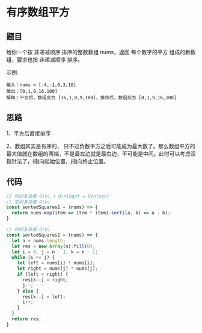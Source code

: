 # 有序数组平方

## 题目

给你一个按 非递减顺序 排序的整数数组 nums，返回 每个数字的平方 组成的新数组，要求也按 非递减顺序 排序。

示例:
```
输入：nums = [-4,-1,0,3,10]
输出：[0,1,9,16,100]
解释：平方后，数组变为 [16,1,0,9,100]，排序后，数组变为 [0,1,9,16,100]
```

## 思路

1、平方后直接排序

2、数组其实是有序的， 只不过负数平方之后可能成为最大数了。那么数组平方的最大值就在数组的两端，不是最左边就是最右边，不可能是中间。此时可以考虑双指针法了，i指向起始位置，j指向终止位置。

## 代码

```js
// 时间复杂度 O(n) + O(nlogn) = O(nlogn)
// 空间复杂度 O(n)
const sortedSquares1 = (nums) => {
  return nums.map(item => item * item).sort((a, b) => a - b);
}

// 时间复杂度 O(n)
const sortedSquares2 = (nums) => {
  let n = nums.length;
  let res = new Array(n).fill(0);
  let i = 0, j = n - 1, k = n - 1;
  while (i <= j) {
    let left = nums[i] * nums[i];
    let right = nums[j] * nums[j];
    if (left < right) {
      res[k--] = right;
      j--;
    } else {
      res[k--] = left;
      i++;
    }
  }
  return res;
}
```
